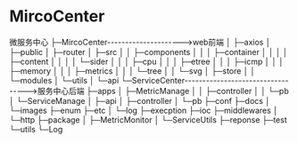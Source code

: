 # MircoCenter
微服务中心
├─MircoCenter--------------------->web前端
│  ├─axios
│  ├─public
│  ├─router
│  ├─src
│  │  ├─components
│  │  │  ├─container
│  │  │  │  ├─content
│  │  │  │  └─sider
│  │  │  ├─cpu
│  │  │  ├─etree
│  │  │  ├─icmp
│  │  │  ├─memory
│  │  │  ├─metrics
│  │  │  └─tree
│  │  └─svg
│  ├─store
│  │  └─modules
│  └─utils
│      └─api
└─ServiceCenter---------------------------------->服务中心后端
    ├─apps
    │  ├─MetricManage
    │  │  ├─controller
    │  │  └─pb
    │  └─ServiceManage
    │      ├─api
    │      ├─controller
    │      └─pb
    ├─conf
    ├─docs
    │  └─images
    ├─enum
    ├─etc
    │  └─log
    ├─execption
    ├─ioc
    ├─middlewares
    │  └─http
    ├─package
    │  ├─MetricMonitor
    │  └─ServiceUtils
    ├─reponse
    ├─test
    └─utils
        └─Log